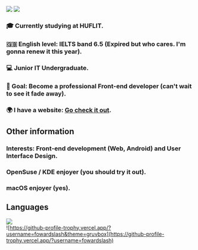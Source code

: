 ![](http://github-profile-summary-cards.vercel.app/api/cards/profile-details?username=fowardslash&theme=github)
<img src="https://github-readme-stats.vercel.app/api?username=fowardslash&show_icons=true&count_private=true">
### 🎓 Currently studying at HUFLIT.
### 🇬🇧 English level: IELTS band 6.5 (Expired but who cares. I'm gonna renew it this year).
### 💻 Junior IT Undergraduate.
### 🏁 Goal: Become a professional Front-end developer (can't wait to see it fade away).
### 🌍 I have a website: [Go check it out](https://fowardslash.vercel.app).
## Other information
### Interests: Front-end development (Web, Android) and User Interface Design.
### OpenSuse / KDE enjoyer (you should try it out).
### macOS enjoyer (yes).
## Languages
<img src="https://github-readme-stats.vercel.app/api/top-langs/?username=fowardslash&layout=compact&langs_count=6">\
![https://github-profile-trophy.vercel.app/?username=fowardslash&theme=gruvbox](https://github-profile-trophy.vercel.app/?username=fowardslash)
